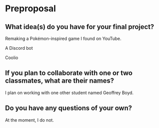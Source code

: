 # Preproposal

## What idea(s) do you have for your final project?

Remaking a Pokémon-inspired game I found on YouTube.

A Discord bot

Coolio

## If you plan to collaborate with one or two classmates, what are their names?

I plan on working with one other student named Geoffrey Boyd.

## Do you have any questions of your own?

At the moment, I do not.
